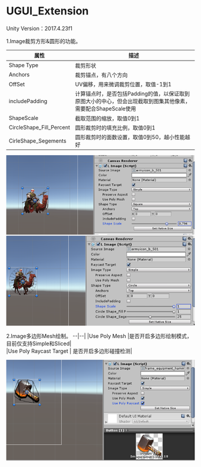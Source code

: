 # UGUI_Extension

Unity Version：2017.4.23f1

1.Image裁剪方形&圆形的功能。 
 
|属性|描述|
--|--|
|Shape Type |裁剪形状|  
|Anchors | 裁剪锚点，有八个方向|  
|OffSet |UV偏移，用来微调裁剪位置，取值-1到1 |  
|includePadding |计算锚点时，是否包括Padding的值，以保证取到原图大小的中心，但会出现截取到图集其他像素，需要配合ShapeScale使用 |  
|ShapeScale |截取范围的缩放，取值0到1 |  
|CircleShape_Fill_Percent |圆形裁剪时的填充比例，取值0到1 |  
|CirleShape_Segements |圆形裁剪时的面数设置，取值0到50，越小性能越好 | 

![Image text](img-folder/LImage/LImageEditor_Square.png)
![Image text](img-folder/LImage/LImageEditor_Cricle.png)


2.Image多边形Mesh绘制。
--|--|
|Use Poly Mesh |是否开启多边形绘制模式，目前仅支持Simple和Sliced|  
|Use Poly Raycast Target | 是否开启多边形碰撞检测|  

![Image text](img-folder/LImage/LImage_PolyMesh.png)
